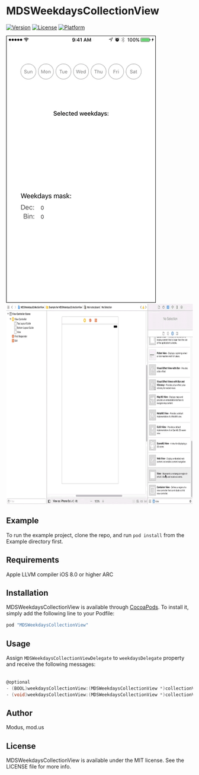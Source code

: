 # MDSWeekdaysCollectionView

[![Version](https://img.shields.io/cocoapods/v/MDSWeekdaysCollectionView.svg?style=flat)](http://cocoapods.org/pods/MDSWeekdaysCollectionView)
[![License](https://img.shields.io/cocoapods/l/MDSWeekdaysCollectionView.svg?style=flat)](http://cocoapods.org/pods/MDSWeekdaysCollectionView)
[![Platform](https://img.shields.io/cocoapods/p/MDSWeekdaysCollectionView.svg?style=flat)](http://cocoapods.org/pods/MDSWeekdaysCollectionView)

<img src="https://github.com/JJCOINCWEBDEV/MDSWeekdaysCollectionView/blob/master/gifs/weekdays.gif" alt="Weekdays collection view" width="404" height="720" />
<img src="https://github.com/JJCOINCWEBDEV/MDSWeekdaysCollectionView/blob/master/gifs/weekdayssetup.gif" alt="Installation" width="801" height="540" />

## Example

To run the example project, clone the repo, and run `pod install` from the Example directory first.

## Requirements

Apple LLVM compiler
iOS 8.0 or higher
ARC

## Installation

MDSWeekdaysCollectionView is available through [CocoaPods](http://cocoapods.org). To install
it, simply add the following line to your Podfile:

```ruby
pod "MDSWeekdaysCollectionView"
```

## Usage

Assign `MDSWeekdaysCollectionViewDelegate` to `weekdaysDelegate` property and receive the following messages:

```objective-c

@optional
- (BOOL)weekdaysCollectionView:(MDSWeekdaysCollectionView *)collectionView shouldSelectWeekday:(NSInteger)weekday;
- (void)weekdaysCollectionView:(MDSWeekdaysCollectionView *)collectionView didSelectWeekdaysMask:(MDSWeekdaysMask)weekdaysMask;
```

## Author

Modus, mod.us

## License

MDSWeekdaysCollectionView is available under the MIT license. See the LICENSE file for more info.
